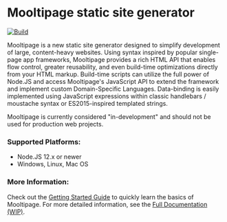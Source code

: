 # Mooltipage static site generator
[![Build](https://github.com/warriordog/mooltipage/workflows/Build/badge.svg)](https://github.com/warriordog/mooltipage/actions?query=workflow%3ABuild)

Mooltipage is a new static site generator designed to simplify development of large, content-heavy websites.
Using syntax inspired by popular single-page app frameworks, Mooltipage provides a rich HTML API that enables flow control, greater reusability, and even build-time optimizations directly from your HTML markup.
Build-time scripts can utilize the full power of Node.JS and access Mooltipage's JavaScript API to extend the framework and implement custom Domain-Specific Languages.
Data-binding is easily implemented using JavaScript expressions within classic handlebars / moustache syntax or ES2015-inspired templated strings.

Mooltipage is currently considered "in-development" and should not be used for production web projects.

### Supported Platforms:
- Node.JS 12.x or newer
- Windows, Linux, Mac OS

### More Information:
Check out the [Getting Started Guide](https://warriordog.github.io/mooltipage/sections/gettingStarted/home.html) to quickly learn the basics of Mooltipage.
For more detailed information, see the [Full Documentation (WIP)](https://warriordog.github.io/mooltipage/index.html).
